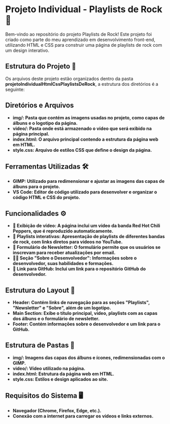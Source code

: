 # Projeto Individual - Playlists de Rock 🎸
Bem-vindo ao repositório do projeto Playlists de Rock! Este projeto foi criado como parte do meu aprendizado em desenvolvimento 
front-end, utilizando HTML e CSS para construir uma página de playlists de rock com um design interativo.
## Estrutura do Projeto 📄
Os arquivos deste projeto estão organizados dentro da pasta **projetoIndividualHtmlCssPlaylistsDeRock**, a estrutura dos diretórios é a seguinte:
## Diretórios e Arquivos
- **img/: Pasta que contém as imagens usadas no projeto, como capas de álbuns e o logotipo da página.**
- **video/: Pasta onde está armazenado o vídeo que será exibido na página principal.**
- **index.html: O arquivo principal contendo a estrutura da página web em HTML.**
- **style.css: Arquivo de estilos CSS que define o design da página.**
## Ferramentas Utilizadas 🛠️
- **GIMP: Utilizado para redimensionar e ajustar as imagens das capas de álbuns para o projeto.**
- **VS Code: Editor de código utilizado para desenvolver e organizar o código HTML e CSS do projeto.**
## Funcionalidades ⚙️
- **🎥 Exibição de vídeo: A página inclui um vídeo da banda Red Hot Chili Peppers, que é reproduzido automaticamente.**
- **🎵 Playlists interativas: Apresentação de playlists de diferentes bandas de rock, com links diretos para vídeos no YouTube.**
- **📧 Formulário de Newsletter: O formulário permite que os usuários se inscrevam para receber atualizações por email.**
- **👨‍💻 Seção "Sobre o Desenvolvedor": Informações sobre o desenvolvedor, suas habilidades e formações.**
- **🔗 Link para GitHub: Inclui um link para o repositório GitHub do desenvolvedor.**
## Estrutura do Layout 📐
- **Header: Contém links de navegação para as seções "Playlists", "Newsletter" e "Sobre", além de um logotipo.**
- **Main Section: Exibe o título principal, vídeo, playlists com as capas dos álbuns e o formulário de newsletter.**
- **Footer: Contém informações sobre o desenvolvedor e um link para o GitHub.**
## Estrutura de Pastas 📁
- **img/: Imagens das capas dos álbuns e ícones, redimensionadas com o GIMP.**
- **video/: Vídeo utilizado na página.**
- **index.html: Estrutura da página web em HTML.**
- **style.css: Estilos e design aplicados ao site.**
## Requisitos do Sistema 🖥️
- **Navegador (Chrome, Firefox, Edge, etc.).**
- **Conexão com a internet para carregar os vídeos e links externos.**
